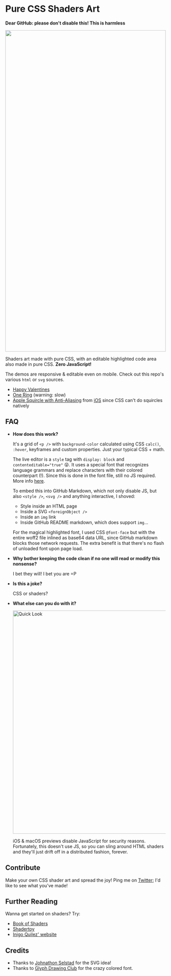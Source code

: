 # Pure CSS Shaders Art

**Dear GitHub: please don't disable this! This is harmless**

<a href="https://chenglou.me/pure-css-shaders-art/heart.svg"><img src="heart.svg" style="width: 100%; height: 1008px;"></a>

Shaders art made with pure CSS, with an editable highlighted code area also made in pure CSS. **Zero JavaScript!**

The demos are responsive & editable even on mobile. Check out this repo's various `html` or `svg` sources.

- [Happy Valentines](https://chenglou.me/pure-css-shaders-art/heart.svg)
- [One Ring](https://chenglou.me/pure-css-shaders-art/ring.html) (warning: slow)
- [Apple Squircle with Anti-Aliasing](https://chenglou.me/pure-css-shaders-art/squircle.html) from [iOS](https://99percentinvisible.org/article/circling-square-designing-squircles-instead-rounded-rectangles/) since CSS can't do squircles natively

## FAQ

- **How does this work?**

  It's a grid of `<p />` with `background-color` calculated using CSS `calc()`, `:hover`, keyframes and custom properties. Just your typical CSS + math.

  The live editor is a `style` tag with `display: block` and `contenteditable="true"` 😝. It uses a special font that recognizes language grammars and replace characters with their colored counterpart (!). Since this is done in the font file, still no JS required. More info [here](https://blog.glyphdrawing.club/font-with-built-in-syntax-highlighting/).

  To embed this into GitHub Markdown, which not only disable JS, but also `<style />`, `<svg />` and anything interactive, I shoved:
  - Style inside an HTML page
  - Inside a SVG `<foreignObject />`
  - Inside an `img` link
  - Inside GitHub README markdown, which does support `img`...

  For the magical highlighted font, I used CSS `@font-face` but with the entire woff2 file inlined as base64 data URL, since GitHub markdown blocks those network requests. The extra benefit is that there's no flash of unloaded font upon page load.

- **Why bother keeping the code clean if no one will read or modify this nonsense?**

  I bet they will! I bet you are =P

- **Is this a joke?**

  CSS or shaders?

- **What else can you do with it?**

  <img width="700" alt="Quick Look" src="https://user-images.githubusercontent.com/1909539/154792697-d8740074-ff14-49b4-b8f1-28096ce3e5ba.png">

  iOS & macOS previews disable JavaScript for security reasons. Fortunately, this doesn't use JS, so you can sling around HTML shaders and they'll just drift off in a distributed fashion, forever.

## Contribute

Make your own CSS shader art and spread the joy! Ping me on [Twitter](http://x.com/_chenglou); I'd like to see what you've made!

## Further Reading

Wanna get started on shaders? Try:

- [Book of Shaders](https://thebookofshaders.com)
- [Shadertoy](https://www.shadertoy.com)
- [Inigo Quilez' website](https://iquilezles.org)

## Credits

- Thanks to [Johnathon Selstad](twitter.com/makeshifted) for the SVG idea!
- Thanks to [Glyph Drawing Club](https://blog.glyphdrawing.club/about/) for the crazy colored font.
